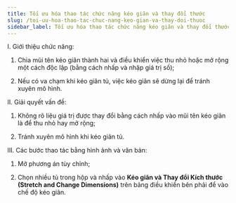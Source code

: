 ```yaml
---
title: Tối ưu hóa thao tác chức năng kéo giãn và thay đổi thước
slug: /toi-uu-hoa-thao-tac-chuc-nang-keo-gian-va-thay-doi-thuoc
sidebar_label: Tối ưu hóa thao tác chức năng kéo giãn và thay đổi thước
---
```


I. Giới thiệu chức năng:

1. Chia mũi tên kéo giãn thành hai và điều khiển việc thu nhỏ hoặc mở rộng một cách độc lập (bằng cách nhấp và nhập giá trị số);

2. Nếu có va chạm khi kéo giãn tủ, việc kéo giãn sẽ dừng lại để tránh xuyên mô hình.

II. Giải quyết vấn đề:

1. Không rõ liệu giá trị được thay đổi bằng cách nhấp vào mũi tên kéo giãn là để thu nhỏ hay mở rộng;

2. Tránh xuyên mô hình khi kéo giãn tủ.

III. Các bước thao tác bằng hình ảnh và văn bản:

1. Mở phương án tùy chỉnh;

2. Chọn nhiều tủ trong hộp và nhấp vào **Kéo giãn và Thay đổi Kích thước (Stretch and Change Dimensions)** trên bảng điều khiển bên phải để vào chế độ kéo giãn.